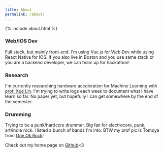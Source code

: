 ```yaml
---
title: About
permalink: /about/
---
```


{% include about.html %}

### Web/IOS Dev
Full stack, but mainly front-end. I'm using Vue.js for Web Dev while using React Native for IOS. If you also live in Boston and you use same stack or you are a backend developer, we can team up for hackathon!

### Research
I'm currently researching hardware acceleration for Machine Learning with [prof. Xue Lin](http://www.ece.neu.edu/people/lin-xue). I'm trying to write logs each week to document what I have learn so far. No paper yet, but hopefully I can get somewhere by the end of the semester.

### Drumming
Trying to be a punk/hardcore drummer. Big fan for electrocore, punk, art/indie rock. I listed a bunch of bands I'm into. BTW my prof pic is Tomoya from [One Ok Rock](http://www.oneokrock.com/)!


Check out my home page on [Github](https://github.com/n33t1)<3 
